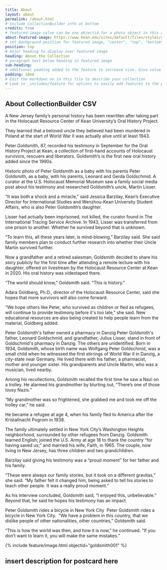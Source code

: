 ```yaml
---
title: About
layout: about
permalink: /about.html
# include CollectionBuilder info at bottom
credits: true
# featured-image value can be one objectid for a photo object in this collection, a relative path to an image in this project, or a full url to any image. If left blank, no featured image will appear at top of About page.
about-featured-image: https://www.kean.edu/sites/default/files/styles/content_width/public/2021-12/peter%20and%20faith%20goldsmith%20resized%20to%20fit%20and%20lightened.PNG?itok=f7NDCyk6
# set background-position for featured image, "center", "top", "bottom"
position: top
# major heading to display over featured image
heading: About the Collection
# paragraph text below heading in featured image
sub-heading: 
# additional padding added to the feature to increase size. Give value in em or px, e.g. "5em".
padding: 10em
# Edit the markdown on in this file to describe your collection
# Look in _includes/feature for options to easily add features to the page
---
```


## About CollectionBuilder CSV

A New Jersey family’s personal history has been rewritten after taking part in the Holocaust Resource Center of Kean University’s Oral History Project. 

They learned that a beloved uncle they believed had been murdered in Poland at the start of World War II was actually alive until at least 1943.

Peter Goldsmith, 87, recorded his testimony in September for the Oral History Project at Kean, a collection of first-hand accounts of Holocaust survivors, rescuers and liberators. Goldsmith’s is the first new oral history added since the 1990s.

Historic photo of Peter Goldsmith as a baby with his parents
Peter Goldsmith, as a baby, with his parents, Leonard and Gerda Goldschmid.
A curator at the U.S. Holocaust Memorial Museum saw a family social media post about his testimony and researched Goldsmith’s uncle, Martin Lisser. 

“It was both a shock and a miracle,” said Jessica Barzilay, Kean’s Executive Director for International Studies and Wenzhou-Kean University Student Affairs, who is also Peter Goldsmith’s daughter.

Lisser had actually been imprisoned, not killed, the curator found in The International Tracing Service Archive. In 1943, Lisser was transferred from one prison to another. Whether he survived beyond that is unknown.

“To learn this, all these years later, is mind-blowing,” Barzilay said. She said family members plan to conduct further research into whether their Uncle Martin survived further.

Now a grandfather and a retired salesman, Goldsmith decided to share his story publicly for the first time after attending a remote lecture with his daughter, offered on livestream by the Holocaust Resource Center at Kean in 2020. His oral history was videotaped there.

“The world should know,” Goldsmith said. “This is history.”

Adara Goldberg, Ph.D., director of the Holocaust Resource Center, said she hopes that more survivors will also come forward.

“We hope others like Peter, who survived as children or fled as refugees, will continue to provide testimony before it's too late,” she said. New educational resources are also being created to help people learn from the material, Goldberg added.

Peter Goldsmith's father owned a pharmacy in Danzig
​​​Peter Goldsmith's father, Leonard Goldschmid, and grandfather, Julius Lisser, stand in front of Goldschmid's pharmacy in Danzig. The others are unidentified.
Born in 1934, Goldsmith, whose birth name was Wolfgang Peter Goldschmid, was a small child when he witnessed the first stirrings of World War II in Danzig, a city-state near Germany. He lived there with his father, a pharmacist, mother and younger sister. His grandparents and Uncle Martin, who was a musician, lived nearby. 

Among his recollections, Goldsmith recalled the first time he saw a Nazi on a trolley. He alarmed his grandmother by blurting out, “There’s one of those lousy Nazis.”

“My grandmother was so frightened, she grabbed me and took me off the trolley car,” he said. 

He became a refugee at age 4, when his family fled to America after the Kristallnacht Pogrom in 1938.

The family ultimately settled in New York City’s Washington Heights neighborhood, surrounded by other refugees from Danzig. Goldsmith learned English; joined the U.S. Army at age 18 to thank the country “for having saved us;” and married his wife, Faith, in 1965. The couple, now living in New Jersey, has three children and two grandchildren.

Barzilay said giving his testimony was a “proud moment” for her father and his family.

“These were always our family stories, but it took on a different gravitas,” she said. “My father felt it changed him, being asked to tell his stories to teach other people. It was a really proud moment.”

As his interview concluded, Goldsmith said, “I enjoyed this, unbelievable.” Beyond that, he said he hopes his testimony has an impact.

Peter Goldsmith rides a bicycle in New York City
​ Peter Goldsmith rides a bicycle in New York City. ​
“We have a problem in this country, that we dislike people of other nationalities, other countries,” Goldsmith said. 

“This is how the world was then, and how it is now,” he continued. “If you don’t want to learn it, you will make the same mistakes.”

{% include feature/image.html objectid="goldsmith001" %}

## insert description for postcard here 
